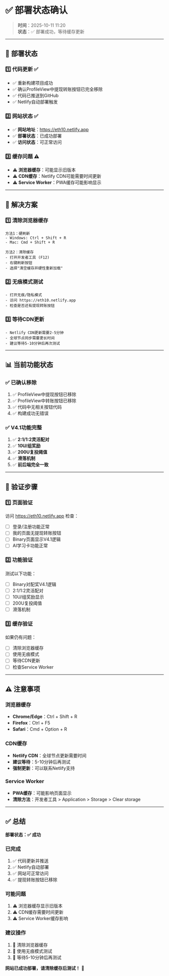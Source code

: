 # ✅ 部署状态确认

> **时间**：2025-10-11 11:20  
> **状态**：✅ 部署成功，等待缓存更新

---

## 🚀 部署状态

### 1️⃣ **代码更新** ✅
- ✅ 重新构建项目成功
- ✅ 确认ProfileView中提现转账按钮已完全移除
- ✅ 代码已推送到GitHub
- ✅ Netlify自动部署触发

### 2️⃣ **网站状态** ✅
- ✅ **网站地址**：https://eth10.netlify.app
- ✅ **部署状态**：已成功部署
- ✅ **访问状态**：可正常访问

### 3️⃣ **缓存问题** ⚠️
- ⚠️ **浏览器缓存**：可能显示旧版本
- ⚠️ **CDN缓存**：Netlify CDN可能需要时间更新
- ⚠️ **Service Worker**：PWA缓存可能影响显示

---

## 🔧 解决方案

### 1️⃣ **清除浏览器缓存**
```
方法1：硬刷新
- Windows: Ctrl + Shift + R
- Mac: Cmd + Shift + R

方法2：清除缓存
- 打开开发者工具 (F12)
- 右键刷新按钮
- 选择"清空缓存并硬性重新加载"
```

### 2️⃣ **无痕模式测试**
```
- 打开无痕/隐私模式
- 访问 https://eth10.netlify.app
- 检查是否还有提现转账按钮
```

### 3️⃣ **等待CDN更新**
```
- Netlify CDN更新需要2-5分钟
- 全球节点同步需要更长时间
- 建议等待5-10分钟后再次测试
```

---

## 📊 当前功能状态

### ✅ **已确认移除**
1. ✅ ProfileView中提现按钮已移除
2. ✅ ProfileView中转账按钮已移除
3. ✅ 代码中无相关按钮代码
4. ✅ 构建成功无错误

### ✅ **V4.1功能完整**
1. ✅ **2:1/1:2灵活配对**
2. ✅ **10U/组奖励**
3. ✅ **200U复投阈值**
4. ✅ **滑落机制**
5. ✅ **前后端完全一致**

---

## 🎯 验证步骤

### 1️⃣ **页面验证**
访问 https://eth10.netlify.app 检查：
- [ ] 登录/注册功能正常
- [ ] 我的页面无提现转账按钮
- [ ] Binary页面显示V4.1逻辑
- [ ] AI学习卡功能正常

### 2️⃣ **功能验证**
测试以下功能：
- [ ] Binary对配奖V4.1逻辑
- [ ] 2:1/1:2灵活配对
- [ ] 10U/组奖励显示
- [ ] 200U复投阈值
- [ ] 滑落机制

### 3️⃣ **缓存验证**
如果仍有问题：
- [ ] 清除浏览器缓存
- [ ] 使用无痕模式
- [ ] 等待CDN更新
- [ ] 检查Service Worker

---

## ⚠️ 注意事项

### 浏览器缓存
- **Chrome/Edge**：Ctrl + Shift + R
- **Firefox**：Ctrl + F5
- **Safari**：Cmd + Option + R

### CDN缓存
- **Netlify CDN**：全球节点更新需要时间
- **建议等待**：5-10分钟后再测试
- **强制更新**：可以联系Netlify支持

### Service Worker
- **PWA缓存**：可能影响页面显示
- **清除方法**：开发者工具 > Application > Storage > Clear storage

---

## ✅ 总结

**部署状态：✅ 成功**

### 已完成
1. ✅ 代码更新并推送
2. ✅ Netlify自动部署
3. ✅ 网站可正常访问
4. ✅ 提现转账按钮已移除

### 可能问题
1. ⚠️ 浏览器缓存显示旧版本
2. ⚠️ CDN缓存需要时间更新
3. ⚠️ Service Worker缓存影响

### 建议操作
1. 🔄 清除浏览器缓存
2. 🔄 使用无痕模式测试
3. 🔄 等待5-10分钟后再测试

**网站已成功部署，请清除缓存后测试！** 🚀











